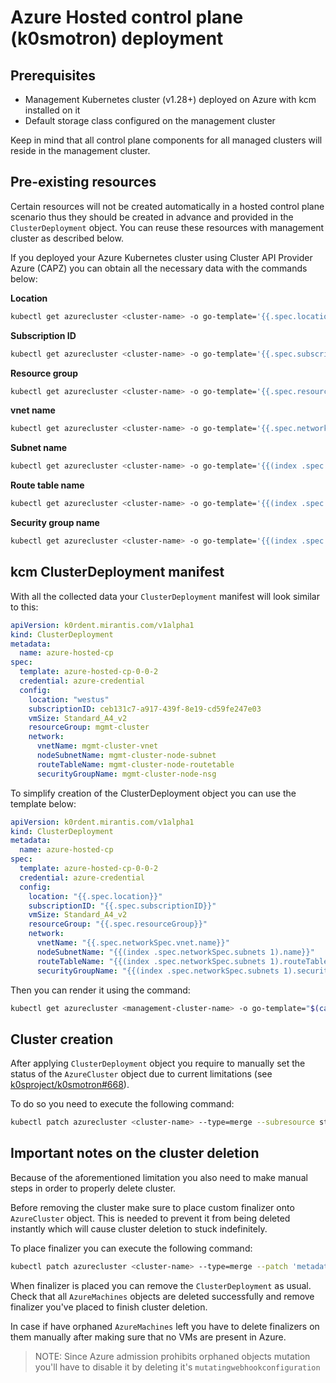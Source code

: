 # Azure Hosted control plane (k0smotron) deployment

## Prerequisites

-   Management Kubernetes cluster (v1.28+) deployed on Azure with kcm installed
    on it
-   Default storage class configured on the management cluster

Keep in mind that all control plane components for all managed clusters will
reside in the management cluster.

## Pre-existing resources

Certain resources will not be created automatically in a hosted control plane
scenario thus they should be created in advance and provided in the `ClusterDeployment`
object. You can reuse these resources with management cluster as described
below.

If you deployed your Azure Kubernetes cluster using Cluster API Provider Azure
(CAPZ) you can obtain all the necessary data with the commands below:

**Location**

```bash
kubectl get azurecluster <cluster-name> -o go-template='{{.spec.location}}'
```

**Subscription ID**

```bash
kubectl get azurecluster <cluster-name> -o go-template='{{.spec.subscriptionID}}'
```

**Resource group**

```bash
kubectl get azurecluster <cluster-name> -o go-template='{{.spec.resourceGroup}}'
```

**vnet name**

```bash
kubectl get azurecluster <cluster-name> -o go-template='{{.spec.networkSpec.vnet.name}}'
```

**Subnet name**

```bash
kubectl get azurecluster <cluster-name> -o go-template='{{(index .spec.networkSpec.subnets 1).name}}'
```

**Route table name**

```bash
kubectl get azurecluster <cluster-name> -o go-template='{{(index .spec.networkSpec.subnets 1).routeTable.name}}'
```

**Security group name**

```bash
kubectl get azurecluster <cluster-name> -o go-template='{{(index .spec.networkSpec.subnets 1).securityGroup.name}}'
```



## kcm ClusterDeployment manifest

With all the collected data your `ClusterDeployment` manifest will look similar to this:

```yaml
apiVersion: k0rdent.mirantis.com/v1alpha1
kind: ClusterDeployment
metadata:
  name: azure-hosted-cp
spec:
  template: azure-hosted-cp-0-0-2
  credential: azure-credential
  config:
    location: "westus"
    subscriptionID: ceb131c7-a917-439f-8e19-cd59fe247e03
    vmSize: Standard_A4_v2
    resourceGroup: mgmt-cluster
    network:
      vnetName: mgmt-cluster-vnet
      nodeSubnetName: mgmt-cluster-node-subnet
      routeTableName: mgmt-cluster-node-routetable
      securityGroupName: mgmt-cluster-node-nsg
```

To simplify creation of the ClusterDeployment object you can use the template below:

```yaml
apiVersion: k0rdent.mirantis.com/v1alpha1
kind: ClusterDeployment
metadata:
  name: azure-hosted-cp
spec:
  template: azure-hosted-cp-0-0-2
  credential: azure-credential
  config:
    location: "{{.spec.location}}"
    subscriptionID: "{{.spec.subscriptionID}}"
    vmSize: Standard_A4_v2
    resourceGroup: "{{.spec.resourceGroup}}"
    network:
      vnetName: "{{.spec.networkSpec.vnet.name}}"
      nodeSubnetName: "{{(index .spec.networkSpec.subnets 1).name}}"
      routeTableName: "{{(index .spec.networkSpec.subnets 1).routeTable.name}}"
      securityGroupName: "{{(index .spec.networkSpec.subnets 1).securityGroup.name}}"
```

Then you can render it using the command:

```bash
kubectl get azurecluster <management-cluster-name> -o go-template="$(cat template.yaml)"
```

## Cluster creation

After applying `ClusterDeployment` object you require to manually set the status of
the `AzureCluster` object due to current limitations (see
[k0sproject/k0smotron#668](https://github.com/k0sproject/k0smotron/issues/668)).

To do so you need to execute the following command:

```bash
kubectl patch azurecluster <cluster-name> --type=merge --subresource status --patch 'status: {ready: true}'
```

## Important notes on the cluster deletion

Because of the aforementioned limitation you also need to make manual steps in
order to properly delete cluster.

Before removing the cluster make sure to place custom finalizer onto
`AzureCluster` object. This is needed to prevent it from being deleted instantly
which will cause cluster deletion to stuck indefinitely.

To place finalizer you can execute the following command:

```bash
kubectl patch azurecluster <cluster-name> --type=merge --patch 'metadata: {finalizers: [manual]}'
```

When finalizer is placed you can remove the `ClusterDeployment` as usual. Check that
all `AzureMachines` objects are deleted successfully and remove finalizer you've
placed to finish cluster deletion.

In case if have orphaned `AzureMachines` left you have to delete finalizers on
them manually after making sure that no VMs are present in Azure.

> NOTE:
> Since Azure admission prohibits orphaned objects mutation you'll have to disable
> it by deleting it's `mutatingwebhookconfiguration`
